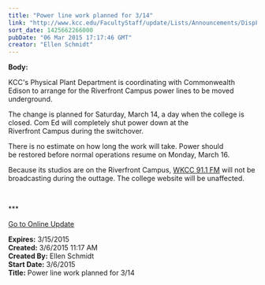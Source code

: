 ```yaml
---
title: "Power line work planned for 3/14"
link: "http://www.kcc.edu/FacultyStaff/update/Lists/Announcements/DispForm.aspx?ID=1850"
sort_date: 1425662266000
pubDate: "06 Mar 2015 17:17:46 GMT"
creator: "Ellen Schmidt"
---
```


<div><b>Body:</b> <div class="ExternalClass2E84E1BF280449F19E6BDD5097BC28E6"><p>​KCC's Physical Plant Department is coordinating with Commonwealth Edison to arrange for the Riverfront Campus power lines to be moved underground. </p>
<p>The change is planned for Saturday, March 14, a day when the college is closed. Com Ed will completely shut power down at the Riverfront Campus during the switchover. </p>
<p>There is no estimate on how long the work will take. Power should be restored before normal operations resume on Monday, March 16.</p>
<p>Because its studios are on the Riverfront Campus, <a href="/wkcc">WKCC 91.1 FM</a> will not be broadcasting during the outtage. The college website will be unaffected. </p>
<p> </p>
<p>***</p>
<p><a href="/update">Go to Online Update</a></p></div></div>
<div><b>Expires:</b> 3/15/2015</div>
<div><b>Created:</b> 3/6/2015 11:17 AM</div>
<div><b>Created By:</b> Ellen Schmidt</div>
<div><b>Start Date:</b> 3/6/2015</div>
<div><b>Title:</b> Power line work planned for 3/14</div>
